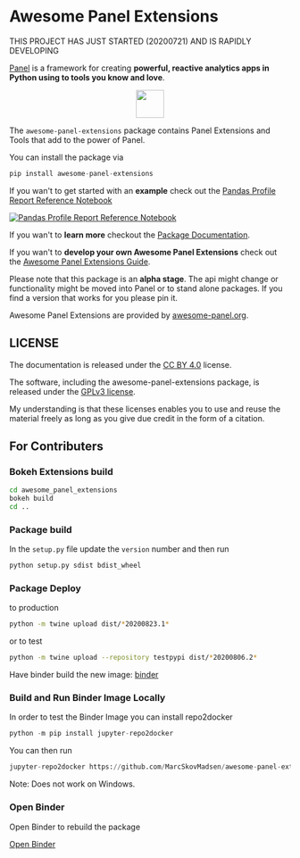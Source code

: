 # Awesome Panel Extensions

THIS PROJECT HAS JUST STARTED (20200721) AND IS RAPIDLY DEVELOPING

[Panel](https://panel.holoviz.org/) is a framework for creating **powerful, reactive analytics apps in Python using to tools you know and love**.

<a href="https://panel.holoviz.org/" target="_blank"><img src="https://panel.holoviz.org/_static/logo_stacked.png" style="display: block;margin-left: auto;margin-right: auto;height: 50px;"></a>

The `awesome-panel-extensions` package contains Panel Extensions and Tools that add to the power of Panel.

You can install the package via

```python
pip install awesome-panel-extensions
```

If you wan't to get started with an **example** check out the [Pandas Profile Report Reference Notebook](https://github.com/MarcSkovMadsen/awesome-panel-extensions/blob/master/examples/reference/panes/PandasProfileReport.ipynb)

[![Pandas Profile Report Reference Notebook](https://github.com/MarcSkovMadsen/awesome-panel-extensions/raw/master/assets/images/pandas-profile-report-pane-app.png)](https://github.com/MarcSkovMadsen/awesome-panel-extensions/blob/master/examples/reference/panes/PandasProfileReport.ipynb)

If you wan't to **learn more** checkout the [Package Documentation](https://awesome-panel.readthedocs.io/en/latest/packages/awesome-panel-extensions/index.html).

If you wan't to **develop your own Awesome Panel Extensions** check out the [Awesome Panel Extensions Guide](https://github.com/marcskovmadsen/awesome-panel-extensions).

Please note that this package is an **alpha stage**. The api might change or functionality might be moved into Panel or to stand alone packages. If you find a version that works for you please pin it.

Awesome Panel Extensions are provided by [awesome-panel.org](https://awesome-panel.org).

## LICENSE

The documentation is released under the [CC BY 4.0](https://creativecommons.org/licenses/by/4.0/) license.

The software, including the awesome-panel-extensions package, is released under the [GPLv3 license](https://www.gnu.org/licenses/gpl-3.0.html).

My understanding is that these licenses enables you to use and reuse the material freely as long as you give due credit in the form of a citation.

## For Contributers

### Bokeh Extensions build

```bash
cd awesome_panel_extensions
bokeh build
cd ..
```

### Package build

In the `setup.py` file update the `version` number and then run

```bash
python setup.py sdist bdist_wheel
```

### Package Deploy

to production

```bash
python -m twine upload dist/*20200823.1*
```

or to test

```bash
python -m twine upload --repository testpypi dist/*20200806.2*
```

Have binder build the new image: [binder](https://mybinder.org/v2/gh/MarcSkovMadsen/awesome-panel-extensions/master?filepath=examples%2Freference%2Fframeworks%2Fmaterial%2FMaterialIntSlider.ipynb)

### Build and Run Binder Image Locally

In order to test the Binder Image you can install repo2docker

```python
python -m pip install jupyter-repo2docker
```

You can then run

```python
jupyter-repo2docker https://github.com/MarcSkovMadsen/awesome-panel-extensions
```

Note: Does not work on Windows.

### Open Binder

Open Binder to rebuild the package

[Open Binder](https://mybinder.org/v2/gh/MarcSkovMadsen/awesome-panel-extensions/master?filepath=examples%2Freference%2Fpanes%2FPandasProfileReport.ipynb)